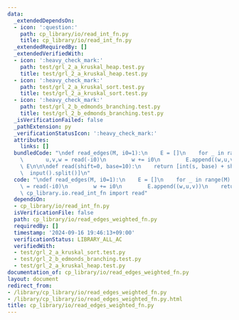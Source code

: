 ```yaml
---
data:
  _extendedDependsOn:
  - icon: ':question:'
    path: cp_library/io/read_int_fn.py
    title: cp_library/io/read_int_fn.py
  _extendedRequiredBy: []
  _extendedVerifiedWith:
  - icon: ':heavy_check_mark:'
    path: test/grl_2_a_kruskal_heap.test.py
    title: test/grl_2_a_kruskal_heap.test.py
  - icon: ':heavy_check_mark:'
    path: test/grl_2_a_kruskal_sort.test.py
    title: test/grl_2_a_kruskal_sort.test.py
  - icon: ':heavy_check_mark:'
    path: test/grl_2_b_edmonds_branching.test.py
    title: test/grl_2_b_edmonds_branching.test.py
  _isVerificationFailed: false
  _pathExtension: py
  _verificationStatusIcon: ':heavy_check_mark:'
  attributes:
    links: []
  bundledCode: "\ndef read_edges(M, i0=1):\n    E = []\n    for _ in range(M):\n \
    \       u,v,w = read(-i0)\n        w += i0\n        E.append((w,u,v))\n    return\
    \ E\n\n\ndef read(shift=0, base=10):\n    return [int(s, base) + shift for s in\
    \  input().split()]\n"
  code: "\ndef read_edges(M, i0=1):\n    E = []\n    for _ in range(M):\n        u,v,w\
    \ = read(-i0)\n        w += i0\n        E.append((w,u,v))\n    return E\n\nfrom\
    \ cp_library.io.read_int_fn import read"
  dependsOn:
  - cp_library/io/read_int_fn.py
  isVerificationFile: false
  path: cp_library/io/read_edges_weighted_fn.py
  requiredBy: []
  timestamp: '2024-09-16 19:46:13+09:00'
  verificationStatus: LIBRARY_ALL_AC
  verifiedWith:
  - test/grl_2_a_kruskal_sort.test.py
  - test/grl_2_b_edmonds_branching.test.py
  - test/grl_2_a_kruskal_heap.test.py
documentation_of: cp_library/io/read_edges_weighted_fn.py
layout: document
redirect_from:
- /library/cp_library/io/read_edges_weighted_fn.py
- /library/cp_library/io/read_edges_weighted_fn.py.html
title: cp_library/io/read_edges_weighted_fn.py
---
```

